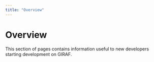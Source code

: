 ```yaml
---
title: "Overview"
---
```


# Overview 

This section of pages contains information useful to new developers starting development on GIRAF.